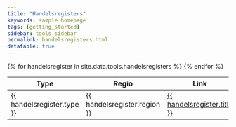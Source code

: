 ```yaml
---
title: "Handelsregisters"
keywords: sample homepage
tags: [getting_started]
sidebar: tools_sidebar
permalink: handelsregisters.html
datatable: true
---
```


<table class="display">
	<thead>
		<tr class="header">
			<th>Type</th>
			<th>Regio</th>
			<th>Link</th>
			<th>Beschrijving</th>
		</tr>
	</thead>
{% for handelsregister in site.data.tools.handelsregisters %}
	<tr>
		<td>
			{{ handelsregister.type }}
		</td>
		<td>
			{{ handelsregister.region }}
		</td>
		<td>
			<a href="{{ handelsregister.url }}" target="{{ handelsregister.target }}">
				{{ handelsregister.title }}
			</a>
		</td>
		<td>
			{{ handelsregister.description }}
		</td>
	</tr>
{% endfor %}
</table>